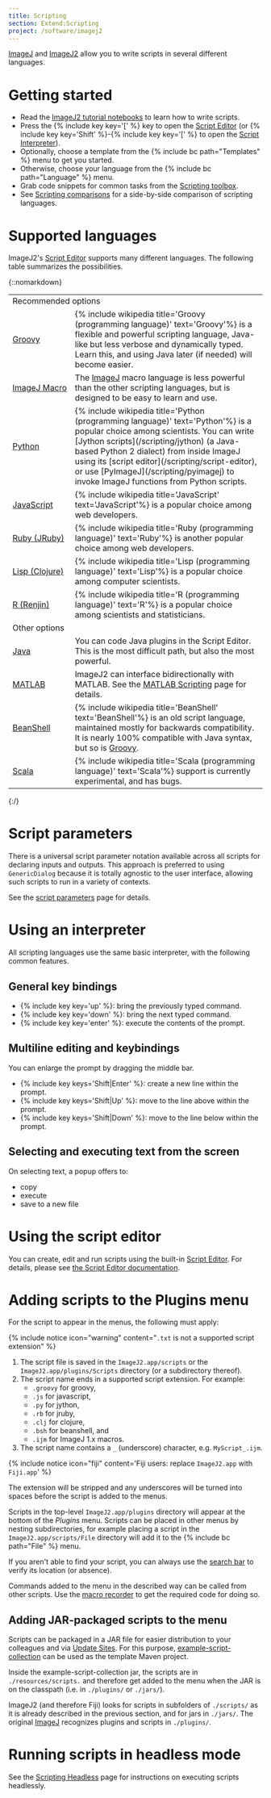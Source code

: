 ```yaml
---
title: Scripting
section: Extend:Scripting
project: /software/imagej2
---
```


[ImageJ](/software/imagej) and [ImageJ2](/software/imagej2) allow you to write scripts in several different languages.

# Getting started

-   Read the [ImageJ2 tutorial notebooks](/tutorials/notebooks) to learn how to write scripts.
-   Press the {% include key key='[' %} key to open the [Script Editor](/scripting/script-editor) (or {% include key key='Shift' %}-{% include key key='[' %} to open the [Script Interpreter](/scripting/interpreter)).
-   Optionally, choose a template from the {% include bc path="Templates" %} menu to get you started.
-   Otherwise, choose your language from the {% include bc path="Language" %} menu.
-   Grab code snippets for common tasks from the [Scripting toolbox](/scripting/toolbox).
-   See [Scripting comparisons](/scripting/comparisons) for a side-by-side comparison of scripting languages.

# Supported languages

ImageJ2's [Script Editor](/scripting/script-editor) supports many different languages. The following table summarizes the possibilities.

{::nomarkdown}
<table>
  <tbody>
    <tr>
      <td colspan=2>Recommended options</td>
    </tr>
    <tr>
      <td><a href="/scripting/groovy">Groovy</a></td>
      <td>
        {% include wikipedia title='Groovy (programming language)' text='Groovy'%} is a flexible and powerful scripting language, Java-like but less verbose and dynamically typed. Learn this, and using Java later (if needed) will become easier.
      </td>
    </tr>
    <tr>
      <td style="white-space: nowrap"><a href="/scripting/macro">ImageJ Macro</a></td>
      <td>
        The <a href="/software/imagej">ImageJ</a> macro language is less powerful than the other scripting languages, but is designed to be easy to learn and use.
      </td>
    </tr>
    <tr>
      <td><a href="/scripting/python">Python</a></td>
      <td>
        {% include wikipedia title='Python (programming language)' text='Python'%} is a popular choice among scientists. You can write [Jython scripts](/scripting/jython) (a Java-based Python 2 dialect) from inside ImageJ using its [script editor](/scripting/script-editor), or use [PyImageJ](/scripting/pyimagej) to invoke ImageJ functions from Python scripts.
      </td>
    </tr>
    <tr>
      <td><a href="/scripting/javascript">JavaScript</a></td>
      <td>
        {% include wikipedia title='JavaScript' text='JavaScript'%} is a popular choice among web developers.
      </td>
    </tr>
    <tr>
      <td style="white-space: nowrap"><a href="/scripting/jruby">Ruby (JRuby)</a></td>
      <td>
        {% include wikipedia title='Ruby (programming language)' text='Ruby'%} is another popular choice among web developers.
      </td>
    </tr>
    <tr>
      <td style="white-space: nowrap"><a href="/scripting/clojure">Lisp (Clojure)</a></td>
      <td>
        {% include wikipedia title='Lisp (programming language)' text='Lisp'%} is a popular choice among computer scientists.
      </td>
    </tr>
    <tr>
      <td style="white-space: nowrap"><a href="/scripting/renjin">R (Renjin)</a></td>
      <td>
        {% include wikipedia title='R (programming language)' text='R'%} is a popular choice among scientists and statisticians.
      </td>
    </tr>
    <tr>
      <td colspan=2>Other options</td>
    </tr>
    <tr>
      <td><a href="/develop/plugins">Java</a></td>
      <td>
        You can code Java plugins in the Script Editor. This is the most difficult path, but also the most powerful.
      </td>
    </tr>
    <tr>
      <td><a href="/scripting/matlab">MATLAB</a></td>
      <td>
        ImageJ2 can interface bidirectionally with MATLAB. See the <a href="/scripting/matlab">MATLAB Scripting</a> page for details.
      </td>
    </tr>
    <tr>
      <td><a href="/scripting/beanshell">BeanShell</a></td>
      <td>
        {% include wikipedia title='BeanShell' text='BeanShell'%} is an old script language, maintained mostly for backwards compatibility. It is nearly 100% compatible with Java syntax, but so is <a href="/scripting/groovy">Groovy</a>.
      </td>
    </tr>
    <tr>
      <td><a href="/scripting/scala">Scala</a></td>
      <td>
        {% include wikipedia title='Scala (programming language)' text='Scala'%} support is currently experimental, and has bugs.
      </td>
    </tr>
  </tbody>
</table>
{:/}

# Script parameters

There is a universal script parameter notation available across all scripts for declaring inputs and outputs. This approach is preferred to using `GenericDialog` because it is totally agnostic to the user interface, allowing such scripts to run in a variety of contexts.

See the [script parameters](/scripting/parameters) page for details.

# Using an interpreter

All scripting languages use the same basic interpreter, with the following common features.

## General key bindings

-   {% include key key='up' %}: bring the previously typed command.
-   {% include key key='down' %}: bring the next typed command.
-   {% include key key='enter' %}: execute the contents of the prompt.

## Multiline editing and keybindings

You can enlarge the prompt by dragging the middle bar.

-   {% include key keys='Shift|Enter' %}: create a new line within the prompt.
-   {% include key keys='Shift|Up' %}: move to the line above within the prompt.
-   {% include key keys='Shift|Down' %}: move to the line below within the prompt.

## Selecting and executing text from the screen

On selecting text, a popup offers to:

-   copy
-   execute
-   save to a new file

# Using the script editor

You can create, edit and run scripts using the built-in [Script Editor](/scripting/script-editor). For details, please see [the Script Editor documentation](/scripting/script-editor).

# Adding scripts to the Plugins menu

For the script to appear in the menus, the following must apply:

{% include notice icon="warning" content="`.txt` is not a supported script extension" %}

1.  The script file is saved in the `ImageJ2.app/scripts` or the
    `ImageJ2.app/plugins/Scripts` directory (or a subdirectory thereof).
2.  The script name ends in a supported script extension. For example:
    - `.groovy` for groovy,
    - `.js` for javascript,
    - `.py` for jython,
    - `.rb` for jruby,
    - `.clj` for clojure,
    - `.bsh` for beanshell, and
    - `.ijm` for ImageJ 1.x macros.
3.  The script name contains a `_` (underscore) character,
    e.g. `MyScript_.ijm`.

{% include notice icon="fiji" content='Fiji users: replace `ImageJ2.app` with `Fiji.app`' %}

The extension will be stripped and any underscores will be turned into spaces before the script is added to the menus.

Scripts in the top-level `ImageJ2.app/plugins` directory will appear at the bottom of the *Plugins* menu. Scripts can be placed in other menus by nesting subdirectories, for example placing a script in the `ImageJ2.app/scripts/File` directory will add it to the {% include bc path="File" %} menu.

If you aren't able to find your script, you can always use the [search bar](/learn#the-search-bar) to verify its location (or absence).

Commands added to the menu in the described way can be called from other scripts. Use the [macro recorder](/scripting/macro#the-recorder) to get the required code for doing so.

## Adding JAR-packaged scripts to the menu

Scripts can be packaged in a JAR file for easier distribution to your colleagues and via [Update Sites](/update-sites). For this purpose, [example-script-collection](https://github.com/imagej/example-script-collection) can be used as the template Maven project.

Inside the example-script-collection jar, the scripts are in `./resources/scripts.` and therefore get added to the menu when the JAR is on the classpath (i.e. in `./plugins/` or `./jars/`).

ImageJ2 (and therefore Fiji) looks for scripts in subfolders of `./scripts/` as it is already described in the previous section, and for jars in `./jars/`. The original [ImageJ](/software/imagej) recognizes plugins and scripts in `./plugins/`.

# Running scripts in headless mode

See the [Scripting Headless](/scripting/headless) page for instructions on executing scripts headlessly.
